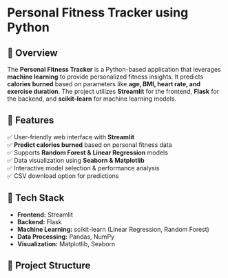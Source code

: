 #  Personal Fitness Tracker using Python   

## 📖 Overview  
The **Personal Fitness Tracker** is a Python-based application that leverages **machine learning** to provide personalized fitness insights. It predicts **calories burned** based on parameters like **age, BMI, heart rate, and exercise duration**. The project utilizes **Streamlit** for the frontend, **Flask** for the backend, and **scikit-learn** for machine learning models.

## 🚀 Features  
✅ User-friendly web interface with **Streamlit**  
✅ **Predict calories burned** based on personal fitness data  
✅ Supports **Random Forest & Linear Regression** models  
✅ Data visualization using **Seaborn & Matplotlib**  
✅ Interactive model selection & performance analysis  
✅ CSV download option for predictions  

## 📌 Tech Stack  
- **Frontend:** Streamlit  
- **Backend:** Flask  
- **Machine Learning:** scikit-learn (Linear Regression, Random Forest)  
- **Data Processing:** Pandas, NumPy  
- **Visualization:** Matplotlib, Seaborn  

## 📂 Project Structure  
